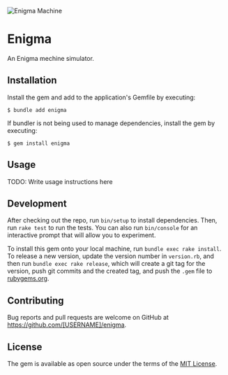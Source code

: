 ![Enigma Machine](https://repository-images.githubusercontent.com/618746584/10c2face-61d1-4319-9ec7-3944b0477dbb)

# Enigma

An Enigma mechine simulator.

## Installation

Install the gem and add to the application's Gemfile by executing:

    $ bundle add enigma

If bundler is not being used to manage dependencies, install the gem by executing:

    $ gem install enigma

## Usage

TODO: Write usage instructions here

## Development

After checking out the repo, run `bin/setup` to install dependencies. Then, run `rake test` to run the tests. You can also run `bin/console` for an interactive prompt that will allow you to experiment.

To install this gem onto your local machine, run `bundle exec rake install`. To release a new version, update the version number in `version.rb`, and then run `bundle exec rake release`, which will create a git tag for the version, push git commits and the created tag, and push the `.gem` file to [rubygems.org](https://rubygems.org).

## Contributing

Bug reports and pull requests are welcome on GitHub at https://github.com/[USERNAME]/enigma.

## License

The gem is available as open source under the terms of the [MIT License](https://opensource.org/licenses/MIT).
